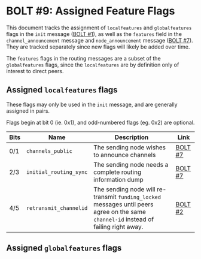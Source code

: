 # BOLT #9: Assigned Feature Flags

This document tracks the assignment of `localfeatures` and `globalfeatures` flags in the `init` message ([BOLT #1](01-messaging.md)), as well as the `features` field in the `channel_announcement` message and `node_announcement` message ([BOLT #7](07-routing-gossip.md)).
They are tracked separately since new flags will likely be added over time.

The `features` flags in the routing messages are a subset of the `globalfeatures` flags, since the `localfeatures` are by definition only of interest to direct peers.

## Assigned `localfeatures` flags

These flags may only be used in the `init` message, and are generally assigned in pairs.

Flags begin at bit 0 (ie. 0x1), and odd-numbered flags (eg. 0x2) are optional.


| Bits | Name             |Description                                     | Link                                                                |
|------|------------------|------------------------------------------------|---------------------------------------------------------------------|
| 0/1  | `channels_public` | The sending node wishes to announce channels | [BOLT #7](07-routing-gossip.md#the-announcement_signatures-message) |
| 2/3  | `initial_routing_sync` | The sending node needs a complete routing information dump | [BOLT #7](07-routing-gossip.md#initial-sync) |
| 4/5  | `retransmit_channelid` | The sending node will re-transmit `funding_locked` messages until peers agree on the same `channel-id` instead of failing right away.| [BOLT #2](02-peer-protocol.md#the-funding_locked-message) |

## Assigned `globalfeatures` flags
